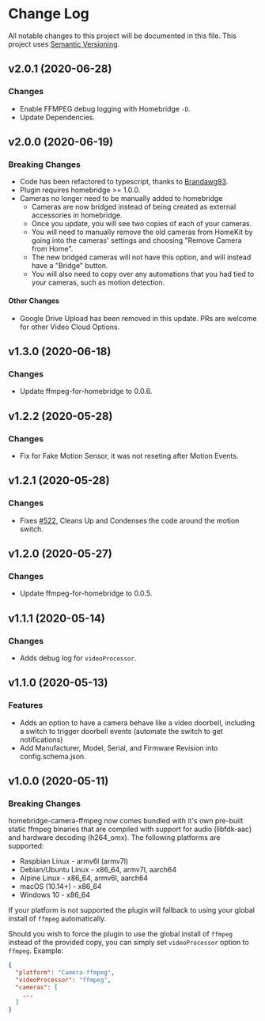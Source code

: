 # Change Log

All notable changes to this project will be documented in this file. This project uses [Semantic Versioning](https://semver.org/).

## v2.0.1 (2020-06-28)

  ### Changes

  * Enable FFMPEG debug logging with Homebridge `-D`.
  * Update Dependencies.

## v2.0.0 (2020-06-19)

### Breaking Changes

* Code has been refactored to typescript, thanks to [Brandawg93](https://github.com/Brandawg93).
* Plugin requires homebridge >= 1.0.0.
* Cameras no longer need to be manually added to homebridge
	* Cameras are now bridged instead of being created as external accessories in homebridge. 
	* Once you update, you will see two copies of each of your cameras.
	* You will need to manually remove the old cameras from HomeKit by going into the cameras' settings and choosing "Remove Camera from Home". 
	* The new bridged cameras will not have this option, and will instead have a "Bridge" button.
	* You will also need to copy over any automations that you had tied to your cameras, such as motion detection.

#### Other Changes

* Google Drive Upload has been removed in this update. PRs are welcome for other Video Cloud Options.

## v1.3.0 (2020-06-18)

### Changes
* Update ffmpeg-for-homebridge to 0.0.6.

## v1.2.2 (2020-05-28)

### Changes
* Fix for Fake Motion Sensor, it was not reseting after Motion Events.

## v1.2.1 (2020-05-28)

### Changes
* Fixes [#522](https://github.com/homebridge-plugins/homebridge-camera-ffmpeg/issues/522), Cleans Up and Condenses the code around the motion switch.

## v1.2.0 (2020-05-27)

### Changes
* Update ffmpeg-for-homebridge to 0.0.5.

## v1.1.1 (2020-05-14)

### Changes
* Adds debug log for `videoProcessor`.

## v1.1.0 (2020-05-13)

### Features
* Adds an option to have a camera behave like a video doorbell, including a switch to trigger doorbell events (automate the switch to get notifications)
* Add Manufacturer, Model, Serial, and Firmware Revision into config.schema.json.

## v1.0.0 (2020-05-11)

### Breaking Changes

homebridge-camera-ffmpeg now comes bundled with it's own pre-built static ffmpeg binaries that are compiled with support for audio (libfdk-aac) and hardware decoding (h264_omx). The following platforms are supported:

* Raspbian Linux - armv6l (armv7l)
* Debian/Ubuntu Linux	- x86_64, armv7l, aarch64
* Alpine Linux - x86_64, armv6l, aarch64
* macOS (10.14+) - x86_64
* Windows 10 - x86_64

If your platform is not supported the plugin will fallback to using your global install of `ffmpeg` automatically.

Should you wish to force the plugin to use the global install of `ffmpeg` instead of the provided copy, you can simply set `videoProcessor` option to `ffmpeg`. Example:

```json
{
  "platform": "Camera-ffmpeg",
  "videoProcessor": "ffmpeg",
  "cameras": [
    ...
  ]
}
```
